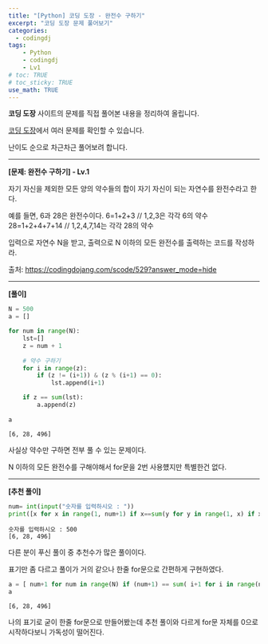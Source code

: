 ```yaml
---
title: "[Python] 코딩 도장 - 완전수 구하기"
excerpt: "코딩 도장 문제 풀어보기"
categories: 
  - codingdj
tags: 
    - Python
    - codingdj
    - Lv1
# toc: TRUE
# toc_sticky: TRUE
use_math: TRUE
---
```


**코딩 도장** 사이트의 문제를 직접 풀어본 내용을 정리하여 올립니다.

[코딩 도장](https://codingdojang.com/)에서 여러 문제를 확인할 수 있습니다.

난이도 순으로 차근차근 풀어보려 합니다.

---

**[문제: 완전수 구하기] - Lv.1**

자기 자신을 제외한 모든 양의 약수들의 합이 자기 자신이 되는 자연수를 완전수라고 한다. 

예를 들면, 6과 28은 완전수이다. 6=1+2+3 // 1,2,3은 각각 6의 약수 28=1+2+4+7+14 // 1,2,4,7,14는 각각 28의 약수

입력으로 자연수 N을 받고, 출력으로 N 이하의 모든 완전수를 출력하는 코드를 작성하라.

출처: <https://codingdojang.com/scode/529?answer_mode=hide>

---

**[풀이]**


```python
N = 500
a = []

for num in range(N):
    lst=[]
    z = num + 1
    
    # 약수 구하기
    for i in range(z):
        if (z != (i+1)) & (z % (i+1) == 0):
            lst.append(i+1)

    if z == sum(lst):
        a.append(z)
    
a
```




    [6, 28, 496]



사실상 약수만 구하면 전부 풀 수 있는 문제이다.

N 이하의 모든 완전수를 구해야해서 for문을 2번 사용헀지만 특별한건 없다.

---

**[추천 풀이]**


```python
num= int(input("숫자를 입력하시오 : "))
print([x for x in range(1, num+1) if x==sum(y for y in range(1, x) if x%y==0)])
```

    숫자를 입력하시오 : 500
    [6, 28, 496]
    

다른 분이 푸신 풀이 중 추천수가 많은 풀이이다.

표기만 좀 다르고 풀이가 거의 같으나 한줄 for문으로 간편하게 구현하였다.


```python
a = [ num+1 for num in range(N) if (num+1) == sum( i+1 for i in range(num+1) if ((num+1) != i+1) & ((num+1) % (i+1) == 0) )]
a
```




    [6, 28, 496]



나의 표기로 굳이 한줄 for문으로 만들어봤는데 추천 풀이와 다르게 for문 자체를 0으로 시작하다보니 가독성이 떨어진다.
